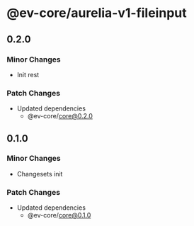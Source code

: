 # @ev-core/aurelia-v1-fileinput

## 0.2.0

### Minor Changes

- Init rest

### Patch Changes

- Updated dependencies
  - @ev-core/core@0.2.0

## 0.1.0

### Minor Changes

- Changesets init

### Patch Changes

- Updated dependencies
  - @ev-core/core@0.1.0
